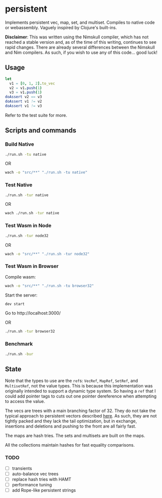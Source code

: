 # persistent

Implements persistent vec, map, set, and multiset. Compiles to native code or webassembly. Vaguely inspired by Clojure's built-ins.

**Disclaimer**: This was written using the Nimskull compiler, which has not reached a stable version and, as of the time of this writing, continues to see rapid changes. There are already several differences between the Nimskull and Nim compilers. As such, if you wish to use any of this code... good luck!

## Usage

```nim
let
  v1 = [0, 1, 2].to_vec
  v2 = v1.push(1)
  v3 = v1.push(1)
doAssert v2 == v3
doAssert v1 != v2
doAssert v1 != v3
```

Refer to the test suite for more.

## Scripts and commands

### Build Native

```sh
./run.sh -tu native
```

OR

```sh
wach -o "src/**" "./run.sh -tu native"
```

### Test Native

```sh
./run.sh -tur native
```

OR

```sh
wach ./run.sh -tur native
```

### Test Wasm in Node

```sh
./run.sh -tur node32
```

OR

```sh
wach -o "src/**" "./run.sh -tur node32"
```

### Test Wasm in Browser

Compile wasm:

```sh
wach -o "src/**" "./run.sh -tu browser32"
```

Start the server:

```sh
dev start
```

Go to http://localhost:3000/

OR

```sh
./run.sh -tur browser32
```

### Benchmark

```sh
./run.sh -bur
```

## State

Note that the types to use are the `ref`s: `VecRef`, `MapRef`, `SetRef`, and `MultisetRef`, not the value types. This is because this implementation was originally intended to support a dynamic type system. So having a `ref` that I could add pointer tags to cuts out one pointer dereference when attempting to access the value.

The vecs are trees with a main branching factor of 32. They do not take the typical approach to persistent vectors described [here](https://dmiller.github.io/clojure-clr-next/general/2023/02/12/PersistentVector-part-2.html). As such, they are not tightly packed and they lack the tail optimization, but in exchange, insertions and deletions and pushing to the front are all fairly fast.

The maps are hash tries. The sets and multisets are built on the maps.

All the collections maintain hashes for fast equality comparisons. 

### TODO

- [ ] transients
- [ ] auto-balance vec trees
- [ ] replace hash tries with HAMT
- [ ] performance tuning
- [ ] add Rope-like persistent strings
